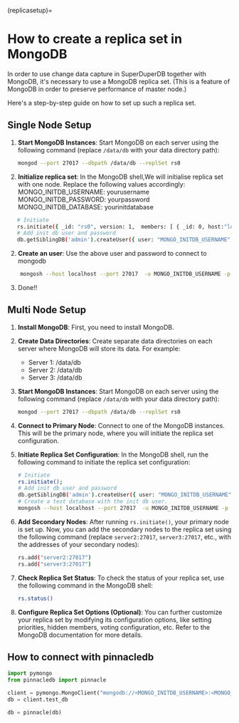 (replicasetup)=
# How to create a replica set in MongoDB

In order to use change data capture in SuperDuperDB together with MongoDB, it's necessary
to use a MongoDB replica set. (This is a feature of MongoDB in order to preserve performance of master node.)

Here's a step-by-step guide on how to set up such a replica set.

## Single Node Setup

1. **Start MongoDB Instances**: Start MongoDB on each server using the following command (replace `/data/db` with your data directory path):
   ```bash
   mongod --port 27017 --dbpath /data/db --replSet rs0
   ```
   
 2. **Initialize replica set**:  In the MongoDB shell,We will initialise replica set with one node.
     Replace the following values accordingly:
     MONGO_INITDB_USERNAME: yourusername
     MONGO_INITDB_PASSWORD: yourpassword
     MONGO_INITDB_DATABASE: yourinitdatabase
  ```bash
     # Initiate
	 rs.initiate({ _id: "rs0", version: 1,  members: [ { _id: 0, host:"localhost:27017" } ]})
	 # Add init db user and password
	 db.getSiblingDB('admin').createUser({ user: "MONGO_INITDB_USERNAME", pwd: "MONGO_INITDB_PASSWORD", roles: [ { role: "root", db: "admin" } ] });
 ```
2. **Create an user**: Use the above user and password to connect to mongodb
```bash
	mongosh --host localhost --port 27017  -u MONGO_INITDB_USERNAME -p MONGO_INITDB_PASSWORD --eval "db.getSiblingDB('test_db').createUser({ user: "MONGO_INITDB_USERNAME", pwd: "MONGO_INITDB_PASSWORD", roles: [ { role: "dbAdmin", db: "MONGO_INITDB_DATABASE" } ] });"
 ```
 3. Done!!

## Multi Node Setup

1. **Install MongoDB**: First, you need to install MongoDB.

2. **Create Data Directories**: Create separate data directories on each server where MongoDB will store its data. For example:
   - Server 1: /data/db
   - Server 2: /data/db
   - Server 3: /data/db

3. **Start MongoDB Instances**: Start MongoDB on each server using the following command (replace `/data/db` with your data directory path):
   ```bash
   mongod --port 27017 --dbpath /data/db --replSet rs0
   ```

4. **Connect to Primary Node**: Connect to one of the MongoDB instances. This will be the primary node, where you will initiate the replica set configuration.

5. **Initiate Replica Set Configuration**: In the MongoDB shell, run the following command to initiate the replica set configuration:
   ```bash
   # Initiate
   rs.initiate();
   # Add init db user and password
   db.getSiblingDB('admin').createUser({ user: "MONGO_INITDB_USERNAME", pwd: "MONGO_INITDB_PASSWORD", roles: [ { role: "root", db: "admin" } ]});
   # Create a test database with the init db user.
   mongosh --host localhost --port 27017  -u MONGO_INITDB_USERNAME -p MONGO_INITDB_PASSWORD --eval "db.getSiblingDB('test_db').createUser({ user: "MONGO_INITDB_USERNAME", pwd: "MONGO_INITDB_PASSWORD", roles: [ { role: "dbAdmin", db: "MONGO_INITDB_DATABASE" } ] });
   ```

6. **Add Secondary Nodes**: After running `rs.initiate()`, your primary node is set up. Now, you can add the secondary nodes to the replica set using the following command (replace `server2:27017`, `server3:27017`, etc., with the addresses of your secondary nodes):
   ```bash
   rs.add("server2:27017")
   rs.add("server3:27017")
   ```

7. **Check Replica Set Status**: To check the status of your replica set, use the following command in the MongoDB shell:
   ```bash
   rs.status()
   ```

8. **Configure Replica Set Options (Optional)**: You can further customize your replica set by modifying its configuration options, like setting priorities, hidden members, voting configuration, etc. Refer to the MongoDB documentation for more details.

## How to connect with pinnacledb
```python
import pymongo
from pinnacledb import pinnacle

client = pymongo.MongoClient("mongodb://<MONGO_INITDB_USERNAME>:<MONGO_INITDB_PASSWORD>@localhost:27017")
db = client.test_db

db = pinnacle(db)